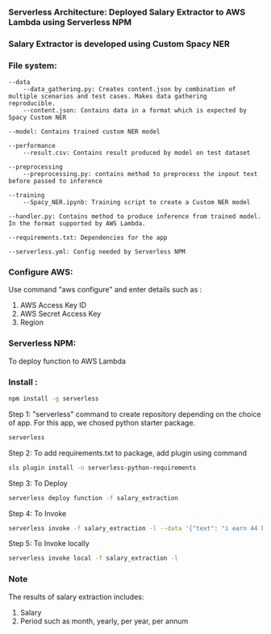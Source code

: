### Serverless Architecture: Deployed Salary Extractor to AWS Lambda using Serverless NPM
### Salary Extractor is developed using Custom Spacy NER

### File system:
	--data
		--data_gathering.py: Creates content.json by combination of multiple scenarios and test cases. Makes data gathering 		reproducible.  
		--content.json: Contains data in a format which is expected by Spacy Custom NER
		
	--model: Contains trained custom NER model
	
	--performance
		--result.csv: Contains result produced by model on test dataset
		
	--preprocessing
		--preprocessing.py: contains method to preprocess the inpout text before passed to inference 
		
	--training
		--Spacy_NER.ipynb: Training script to create a Custom NER model
		
	--handler.py: Contains method to produce inference from trained model. In the format supported by AWS Lambda.
	
	--requirements.txt: Dependencies for the app
	
	--serverless.yml: Config needed by Serverless NPM
	
	
### Configure AWS:
Use command "aws configure" and enter details such as :
1. AWS Access Key ID
2. AWS Secret Access Key
3. Region

### Serverless NPM: 
To deploy function to AWS Lambda 

### Install : 
```bash
npm install -g serverless
```

Step 1: "serverless" command to create repository depending on the choice of app. For this app, we chosed python starter package.

```bash
serverless
```

Step 2: To add requirements.txt to package, add plugin using command 

```bash
sls plugin install -n serverless-python-requirements
```

Step 3: To Deploy

```bash
serverless deploy function -f salary_extraction
```

Step 4: To Invoke

```bash
serverless invoke -f salary_extraction -l --data '{"text": "i earn 44 k a month"}'
```

Step 5: To Invoke locally

```bash
serverless invoke local -f salary_extraction -l
```

### Note
The results of salary extraction includes:
1. Salary 
2. Period such as month, yearly, per year, per annum 


